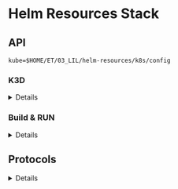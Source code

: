 # Helm Resources Stack

## API

`kube=$HOME/ET/03_LIL/helm-resources/k8s/config`

### K3D

<details>

```bash
k3d cluster create cluster-1 --network act
k3d kubeconfig write cluster-1 -o ${kube}
# server: https://k3d-cluster-1-serverlb:6443

kubectl --kubeconfig ${kube} config get-contexts
kubectl --kubeconfig ${kube} --context k3d-cluster-1 get ns
kubectl --kubeconfig ${kube} --context k3d-cluster-1 get deploy -A
```
</details>

### Build & RUN

<details>

`port=8081 git=1234 build='2021-11-11 15:30:00' kube=${kube} go run server.go`

```bash
cd api
docker build . -f ./ops/docker/app.dockerfile -t helm-resources-api
docker run --rm \
  --name api    \
  --network act \
  -p 8081:8081  \
  -e port=8081  \
  -e git=1234   \
  -e build=5678 \
  -e kube=/app/kubeconfig \
  -v ${kube}.docker:/app/kubeconfig \
  helm-resources-api:latest
docker exec -it api /bin/sh
```

</details>

## Protocols

<details>
<table>
  <tbody>
  <tr>
    <td>Protocol</td>
    <td>Example</td>
    <td>Result</td>
  </tr>
  <tr>
    <td>
      <h3 id="clusters"><code>/clusters</code></h3>
    </td>
    <td>
      <code class="language-bash">curl -X GET 'http://localhost:8081/clusters'</code>
    </td>
    <td>
      <pre class="language-json">
[
  {
    "name":"k3d-cluster-1",
    "namespaces":[
      "default",
      "kube-system",
      "kube-public",
      "kube-node-lease"
    ]
  }
]</pre>
    </td>
  </tr>
  <tr>
    <td>
      <h3 id="helm-releases"><code>/helm-releases/{cluster}/{namespace}</code></h3>
    </td>
    <td>
      <code class="language-bash">curl -X GET 'http://localhost:8081/helm-releases/k3d-cluster-1/kube-system'</code>
    </td>
    <td>
      <pre class="language-json">
[
  {
    "namespace": "kube-system", 
    "name": "traefik", 
    "chart": "traefik", 
    "version": "9.18.2", 
    "status": { "code": 1, "desc": "deployed" },
    "resources": { 
      "workloads": [
        { 
          "kind": "Deployment", 
          "namespace": "kube-system", 
          "name": "traefik" 
        }
      ] 
    }
  }
]</pre>
    </td>
  </tr>
  <tr>
    <td>
      <h3 id="deploy-status"><code>/deploy-status/{cluster}/{namespace}/{name}</code></h3>
    </td>
    <td>
      <code class="language-bash">curl -X GET 'http://localhost:8081/deploy-status/k3d-cluster-1/kube-system/traefik'</code>
    </td>
    <td>
      <pre class="language-json">{"code":1,"desc":"ready 0/1"}</pre>
    </td>
  </tr>
  </tbody>
</table>
</details>
